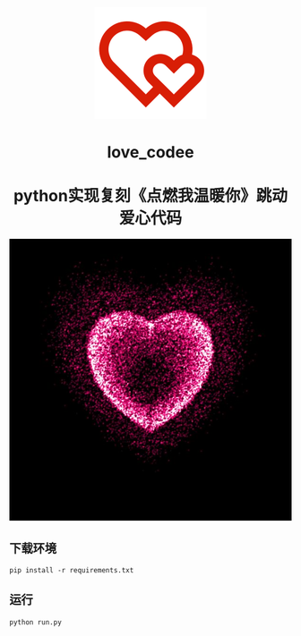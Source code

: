 <div align="center">
 <img alt="logo" height="200px" src="img\logo.png">
</div>

<h1 align="center">love_codee</h1>
<h1 align="center">python实现复刻《点燃我温暖你》跳动爱心代码</h1>

<div align="center">
 <img src="output\0.jpg">
</div>

## 下载环境
```
pip install -r requirements.txt
```

## 运行
```
python run.py
```
